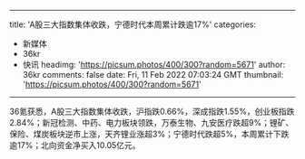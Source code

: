 
---
title: 'A股三大指数集体收跌，宁德时代本周累计跌逾17%'
categories: 
 - 新媒体
 - 36kr
 - 快讯
headimg: 'https://picsum.photos/400/300?random=5671'
author: 36kr
comments: false
date: Fri, 11 Feb 2022 07:03:24 GMT
thumbnail: 'https://picsum.photos/400/300?random=5671'
---

<div>   
36氪获悉，A股三大指数集体收跌，沪指跌0.66%，深成指跌1.55%，创业板指跌2.84%；新冠检测、中药、电力板块领跌，万泰生物、九安医疗跌超9%；锂矿、保险、煤炭板块逆市上涨，天齐锂业涨超3%；宁德时代跌超5%，本周累计下跌逾17%；北向资金净买入10.05亿元。  
</div>
            